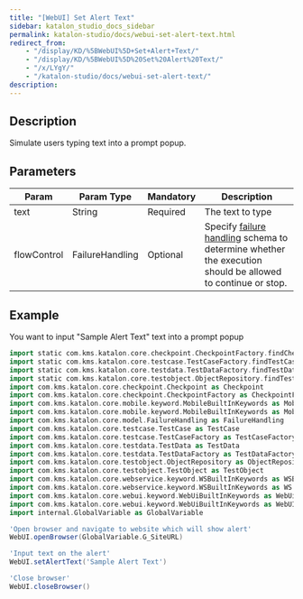 ```yaml
---
title: "[WebUI] Set Alert Text" 
sidebar: katalon_studio_docs_sidebar
permalink: katalon-studio/docs/webui-set-alert-text.html 
redirect_from:
    - "/display/KD/%5BWebUI%5D+Set+Alert+Text/"
    - "/display/KD/%5BWebUI%5D%20Set%20Alert%20Text/"
    - "/x/LYgY/"
    - "/katalon-studio/docs/webui-set-alert-text/"
description: 
---
```

Description
-----------

Simulate users typing text into a prompt popup.

Parameters
----------

| Param | Param Type | Mandatory | Description |
| --- | --- | --- | --- |
| text | String | Required | The text to type |
| flowControl | FailureHandling | Optional | Specify [failure handling](/x/qAAM) schema to determine whether the execution should be allowed to continue or stop. |

Example
-------

You want to input "Sample Alert Text" text into a prompt popup

```groovy
import static com.kms.katalon.core.checkpoint.CheckpointFactory.findCheckpoint
import static com.kms.katalon.core.testcase.TestCaseFactory.findTestCase
import static com.kms.katalon.core.testdata.TestDataFactory.findTestData
import static com.kms.katalon.core.testobject.ObjectRepository.findTestObject
import com.kms.katalon.core.checkpoint.Checkpoint as Checkpoint
import com.kms.katalon.core.checkpoint.CheckpointFactory as CheckpointFactory
import com.kms.katalon.core.mobile.keyword.MobileBuiltInKeywords as MobileBuiltInKeywords
import com.kms.katalon.core.mobile.keyword.MobileBuiltInKeywords as Mobile
import com.kms.katalon.core.model.FailureHandling as FailureHandling
import com.kms.katalon.core.testcase.TestCase as TestCase
import com.kms.katalon.core.testcase.TestCaseFactory as TestCaseFactory
import com.kms.katalon.core.testdata.TestData as TestData
import com.kms.katalon.core.testdata.TestDataFactory as TestDataFactory
import com.kms.katalon.core.testobject.ObjectRepository as ObjectRepository
import com.kms.katalon.core.testobject.TestObject as TestObject
import com.kms.katalon.core.webservice.keyword.WSBuiltInKeywords as WSBuiltInKeywords
import com.kms.katalon.core.webservice.keyword.WSBuiltInKeywords as WS
import com.kms.katalon.core.webui.keyword.WebUiBuiltInKeywords as WebUiBuiltInKeywords
import com.kms.katalon.core.webui.keyword.WebUiBuiltInKeywords as WebUI
import internal.GlobalVariable as GlobalVariable

'Open browser and navigate to website which will show alert'
WebUI.openBrowser(GlobalVariable.G_SiteURL)

'Input text on the alert'
WebUI.setAlertText('Sample Alert Text')

'Close browser'
WebUI.closeBrowser()
```